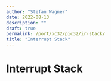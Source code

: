 ```yaml
---
author: "Stefan Wagner"
date: 2022-08-13
description: ""
draft: true
permalink: /port/xc32/pic32/ir-stack/
title: "Interrupt Stack"
---
```


# Interrupt Stack
